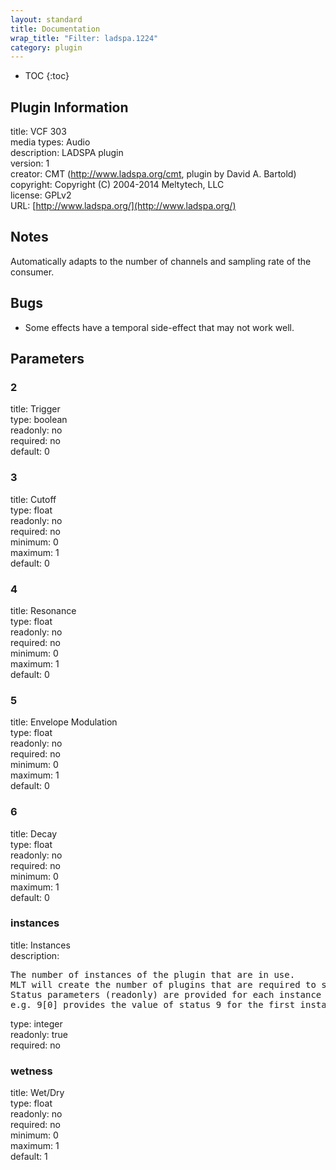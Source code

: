 ```yaml
---
layout: standard
title: Documentation
wrap_title: "Filter: ladspa.1224"
category: plugin
---
```

* TOC
{:toc}

## Plugin Information

title: VCF 303  
media types:
Audio  
description: LADSPA plugin  
version: 1  
creator: CMT (http://www.ladspa.org/cmt, plugin by David A. Bartold)  
copyright: Copyright (C) 2004-2014 Meltytech, LLC  
license: GPLv2  
URL: [http://www.ladspa.org/](http://www.ladspa.org/)  

## Notes

Automatically adapts to the number of channels and sampling rate of the consumer.

## Bugs

* Some effects have a temporal side-effect that may not work well.


## Parameters

### 2

title: Trigger    
type: boolean  
readonly: no  
required: no  
default: 0  

### 3

title: Cutoff    
type: float  
readonly: no  
required: no  
minimum: 0  
maximum: 1  
default: 0  

### 4

title: Resonance    
type: float  
readonly: no  
required: no  
minimum: 0  
maximum: 1  
default: 0  

### 5

title: Envelope Modulation    
type: float  
readonly: no  
required: no  
minimum: 0  
maximum: 1  
default: 0  

### 6

title: Decay    
type: float  
readonly: no  
required: no  
minimum: 0  
maximum: 1  
default: 0  

### instances

title: Instances    
description:
<pre>
The number of instances of the plugin that are in use.
MLT will create the number of plugins that are required to support the number of audio channels.
Status parameters (readonly) are provided for each instance and are accessed by specifying the instance number after the identifier (starting at zero).
e.g. 9[0] provides the value of status 9 for the first instance.
</pre>
type: integer  
readonly: true  
required: no  

### wetness

title: Wet/Dry    
type: float  
readonly: no  
required: no  
minimum: 0  
maximum: 1  
default: 1  

